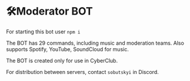 # 🛠️Moderator BOT

For starting this bot user `npm i`

The BOT has 29 commands, including music and moderation teams.
Also supports Spotify, YouTube, SoundCloud for music.

The BOT is created only for use in CyberClub.

For distribution between servers, contact `sobutskyi` in Discord.
